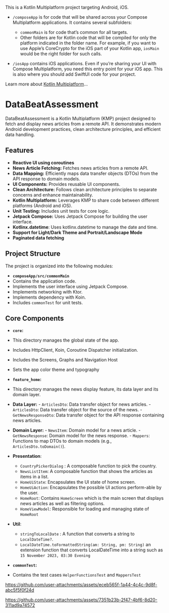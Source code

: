 This is a Kotlin Multiplatform project targeting Android, iOS.

* `/composeApp` is for code that will be shared across your Compose Multiplatform applications.
  It contains several subfolders:
  - `commonMain` is for code that’s common for all targets.
  - Other folders are for Kotlin code that will be compiled for only the platform indicated in the folder name.
    For example, if you want to use Apple’s CoreCrypto for the iOS part of your Kotlin app,
    `iosMain` would be the right folder for such calls.

* `/iosApp` contains iOS applications. Even if you’re sharing your UI with Compose Multiplatform, 
  you need this entry point for your iOS app. This is also where you should add SwiftUI code for your project.


Learn more about [Kotlin Multiplatform](https://www.jetbrains.com/help/kotlin-multiplatform-dev/get-started.html)…


# DataBeatAssessment

DataBeatAssessment is a Kotlin Multiplatform (KMP) project designed to fetch and display news articles from a remote API. It demonstrates modern Android development practices, clean architecture principles, and efficient data handling.

## Features

- **Reactive UI using coroutines**
- **News Article Fetching:** Fetches news articles from a remote API.
- **Data Mapping:** Efficiently maps data transfer objects (DTOs) from the API response to domain models.
- **UI Components:** Provides reusable UI components.
- **Clean Architecture:** Follows clean architecture principles to separate concerns and enhance maintainability.
- **Kotlin Multiplatform:** Leverages KMP to share code between different platforms (Android and iOS).
- **Unit Testing:** Includes unit tests for core logic.
- **Jetpack Compose:** Uses Jetpack Compose for building the user interface.
- **Kotlinx.datetime**: Uses kotlinx.datetime to manage the date and time.
- **Support for Light/Dark Theme and Portrait/Landscape Mode**
- **Paginated data fetching**

## Project Structure

The project is organized into the following modules:

-   **`composeApp/src/commonMain`**
  - Contains the application code.
  - Implements the user interface using Jetpack Compose.
  - Implements networking with Ktor.
  - Implements dependency with Koin.
  - Includes `commonTest` for unit tests.

## Core Components

-  **`core`:**
  - This directory manages the global state of the app.
  - Includes HttpClient, Koin, Coroutine Dispatcher initialization.
  - Includes the Screens, Graphs and Navigation Host
  - Sets the app color theme and typography

-   **`feature_home`:**
  -   This directory manages the news display feature, its data layer and its domain layer.
  -   **Data Layer:**
    - `ArticlesDto`: Data transfer object for news articles.
    - `ArticlesDto`: Data transfer object for the source of the news.
    - `GetNewsResponseDto`: Data transfer object for the API response containing news articles.
  -   **Domain Layer:**
    -   `NewsItem`: Domain model for a news article.
    -   `GetNewsResponse`: Domain model for the news response.
    -   `Mappers`: Functions to map DTOs to domain models (e.g., `ArticlesDto.toDomain()`).
  - **Presentation**:
    - `CountryPickerDialog` : A composable function to pick the country.
    - `NewsListItem`: A composable function that shows the articles as items in a list.
    - `HomeUiState`: Encapsulates the UI state of home screen.
    - `HomeUiAction`: Encapsulates the possible UI actions perform-able by the user.
    - `HomeRoot`: Contains `HomeScreen` which is  the main screen that displays news articles as well as filtering options.
    - `HomeViewModel`: Responsible for loading and managing state of `HomeRoot`
  - **Util**:
    - `stringToLocalDate` : A function that converts a string to `LocalDateTime?`.
    - `LocalDateTime.toFormattedString(am: String, pm: String)` an extension function that converts LocalDateTime into a string such as `15 November 2023, 03:30 Evening`


-  **`commonTest`:**
  - Contains the test cases `HelperFunctionsTest` and `MappersTest`



https://github.com/user-attachments/assets/eceb565f-1a44-4c4c-9d8f-abc5f5f0f24d



https://github.com/user-attachments/assets/7351b23b-2f47-4bf6-8d20-311ad9a74572


